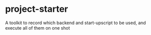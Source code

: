 # project-starter
A toolkit to record which backend and start-upscript to be used, and execute all of them on one shot
